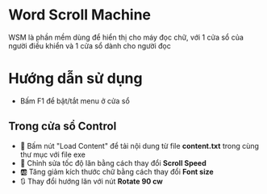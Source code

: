 ﻿# Word Scroll Machine

WSM là phần mềm dùng để hiển thị cho máy đọc chữ, với 1 cửa sổ của người điều khiển và 1 cửa sổ dành cho người đọc

# Hướng dẫn sử dụng

- Bấm F1 để bật/tắt menu ở cửa sổ 

## Trong cửa sổ Control

- :floppy_disk: Bấm nút "Load Content" để tải nội dung từ file **content.txt** trong cùng thư mục với file exe
- :scroll:  Chỉnh sửa tốc độ lăn bằng cách thay đổi **Scroll Speed**
- :ab: Tăng giảm kích thước chữ bằng cách thay đổi **Font size**
- :arrows_clockwise: Thay đổi hướng lăn với nút **Rotate 90 cw**